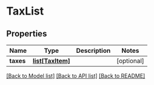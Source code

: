 # TaxList

## Properties
Name | Type | Description | Notes
------------ | ------------- | ------------- | -------------
**taxes** | [**list[TaxItem]**](TaxItem.md) |  | [optional] 

[[Back to Model list]](../README.md#documentation-for-models) [[Back to API list]](../README.md#documentation-for-api-endpoints) [[Back to README]](../README.md)


